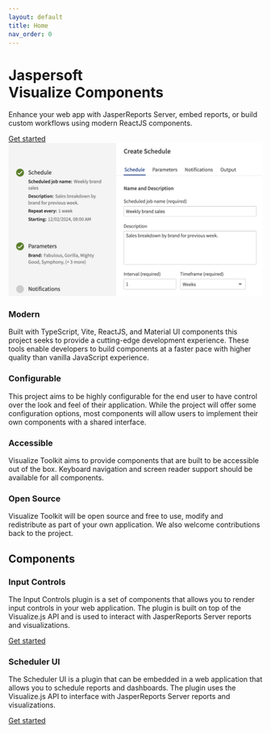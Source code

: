 ```yaml
---
layout: default
title: Home
nav_order: 0
---
```


<div id="homepage">

<div class="hero">
    <h1 class="title">Jaspersoft<br>Visualize Components</h1>
    <p class="text">Enhance your web app with JasperReports Server, embed reports, or build custom workflows using modern ReactJS components.</p>
    <div class="cta">
        <a class="cta-text" href="pages/introduction.html">Get started</a>
    </div>
    <div class="image">
        <img src="assets/images/placeholder.png">
    </div>
</div>

<div class="benefits">
    <div class="card modern">
       <h3>Modern</h3>
       <p>Built with TypeScript, Vite, ReactJS, and Material UI components this project seeks to provide a cutting-edge development experience. These tools enable developers to build components at a faster pace with higher quality than vanilla JavaScript experience.</p>
    </div>
    <div class="card configurable">
       <h3>Configurable</h3>
       <p>This project aims to be highly configurable for the end user to have control over the look and feel of their application. While the project will offer some configuration options, most components will allow users to implement their own components with a shared interface.</p>
    </div>
    <div class="card accessible">
       <h3>Accessible</h3>
       <p>Visualize Toolkit aims to provide components that are built to be accessible out of the box. Keyboard navigation and screen reader support should be available for all components.</p>
    </div>
    <div class="card opensource">
       <h3>Open Source</h3>
       <p>Visualize Toolkit will be open source and free to use, modify and redistribute as part of your own application. We also welcome contributions back to the project.</p>
    </div>
</div>

<div class="components">
    <h2>Components</h2>
    <div class="components-wrapper">
        <div class="card">
           <div class="image ic"></div>
           <h3>Input Controls</h3>
           <p>The Input Controls plugin is a set of components that allows you to render input controls in your web application. The plugin is built on top of the Visualize.js API and is used to interact with JasperReports Server reports and visualizations.</p>
            <div class="cta">
                <a class="cta-text" href="pages/input-controls/basic-usage.html">Get started</a>
            </div>
        </div>
        <div class="card">
           <div class="image scheduler"></div>
           <h3>Scheduler UI</h3>
           <p>The Scheduler UI is a plugin that can be embedded in a web application that allows you to schedule reports and dashboards. The plugin uses the Visualize.js API to interface with JasperReports Server reports and visualizations.</p>
            <div class="cta">
                <a class="cta-text" href="">Get started</a>
            </div>
        </div>
    </div>
</div>

</div>